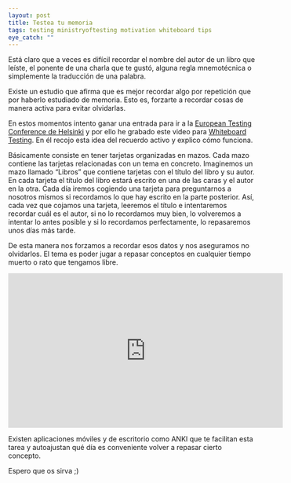 ```yaml
---
layout: post
title: Testea tu memoria
tags: testing ministryoftesting motivation whiteboard tips
eye_catch: ""
---
```


Está claro que a veces es difícil recordar el nombre del autor de un libro que leíste, el ponente de una charla que te 
gustó, alguna regla mnemotécnica o simplemente la traducción de una palabra.

Existe un estudio que afirma que es mejor recordar algo por repetición que por haberlo estudiado de memoria. 
Esto es, forzarte a recordar cosas de manera activa para evitar olvidarlas.

En estos momentos intento ganar una entrada para ir a la [European Testing Conference de Helsinki](http://europeantestingconference.eu/) 
y por ello he grabado este video para [Whiteboard Testing](https://www.youtube.com/channel/UC0QZWhi0ojqNte3ey7RD0qQ). En él recojo esta idea del recuerdo activo y explico cómo funciona.

Básicamente consiste en tener tarjetas organizadas en mazos. Cada mazo contiene las tarjetas relacionadas 
con un tema en concreto.
Imaginemos un mazo llamado “Libros” que contiene tarjetas con el título del libro y su autor. 
En cada tarjeta el título del libro estará escrito en una de las caras y el autor en la otra.
Cada día iremos cogiendo una tarjeta para preguntarnos a nosotros mismos si recordamos lo que hay escrito en la parte posterior.
Así, cada vez que cojamos una tarjeta, leeremos el título e intentaremos recordar cuál es el autor, 
si no lo recordamos muy bien, lo volveremos a intentar lo antes posible y si lo recordamos perfectamente, 
lo repasaremos unos días más tarde.

De esta manera nos forzamos a recordar esos datos y nos aseguramos no olvidarlos.
El tema es poder jugar a repasar conceptos en cualquier tiempo muerto o rato que tengamos libre.

<center><iframe width="560" height="315" src="https://www.youtube.com/embed/y5SQld4-PQc" frameborder="0" allowfullscreen>
</iframe></center>

Existen aplicaciones móviles y de escritorio como ANKI que te facilitan esta tarea y autoajustan qué día es conveniente
volver a repasar cierto concepto.

Espero que os sirva ;)
